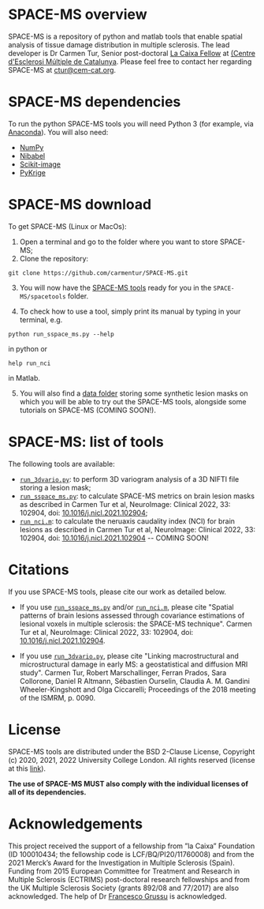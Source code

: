 # SPACE-MS overview 

SPACE-MS is a repository of python and matlab tools that enable spatial analysis of tissue damage distribution in multiple sclerosis. The lead developer is Dr Carmen Tur, Senior post-doctoral [La Caixa Fellow](https://becarios.fundacionlacaixa.org/en/carmen-tur-gomez-B005083) at [(Centre d'Esclerosi Múltiple de Catalunya](https://www.cem-cat.org). Please feel free to contact her regarding SPACE-MS at [<ctur@cem-cat.org>](mailto:ctur@cem-cat.org).

# SPACE-MS dependencies
To run the python SPACE-MS tools you will need Python 3 (for example, via [Anaconda](http://www.anaconda.com/distribution)). You will also need:
* [NumPy](http://numpy.org)
* [Nibabel](http://nipy.org/nibabel)
* [Scikit-image](https://scikit-image.org)
* [PyKrige](http://pypi.org/project/PyKrige)

# SPACE-MS download
To get SPACE-MS (Linux or MacOs):

1. Open a terminal and go to the folder where you want to store SPACE-MS;
2. Clone the repository:
```
git clone https://github.com/carmentur/SPACE-MS.git 
```
3. You will now have the [SPACE-MS tools](https://github.com/carmentur/SPACE-MS/tree/master/spacetools) ready for you in the `SPACE-MS/spacetools` folder. 

4. To check how to use a tool, simply print its manual by typing in your terminal, e.g.
```
python run_sspace_ms.py --help
```
in python or 
```
help run_nci
```
in Matlab. 

5. You will also find a [data folder](https://github.com/carmentur/SPACE-MS/tree/master/data) storing some synthetic lesion masks on which you will be able to try out the SPACE-MS tools, alongside some tutorials on SPACE-MS (COMING SOON!). 



# SPACE-MS: list of tools

The following tools are available:
* [`run_3dvario.py`](https://github.com/carmentur/SPACE-MS/blob/master/spacetools/run_3dvario.py): to perform 3D variogram analysis of a 3D NIFTI file storing a lesion mask;
* [`run_sspace_ms.py`](https://github.com/carmentur/SPACE-MS/blob/master/spacetools/run_sspace_ms.py): to calculate SPACE-MS metrics on brain lesion masks as described in Carmen Tur et al, NeuroImage: Clinical 2022, 33: 102904, doi: [10.1016/j.nicl.2021.102904](https://doi.org/10.1016/j.nicl.2021.102904);
* [`run_nci.m`](https://github.com/carmentur/SPACE-MS/blob/master/spacetools/run_nci.m): to calculate the neruaxis caudality index (NCI) for brain lesions as described in Carmen Tur et al, NeuroImage: Clinical 2022, 33: 102904, doi: [10.1016/j.nicl.2021.102904](https://doi.org/10.1016/j.nicl.2021.102904) -- COMING SOON!


# Citations
If you use SPACE-MS tools, please cite our work as detailed below.

* If you use [`run_sspace_ms.py`](https://github.com/carmentur/SPACE-MS/blob/master/spacetools/run_sspace_ms.py) and/or [`run_nci.m`](https://github.com/carmentur/SPACE-MS/blob/master/spacetools/run_nci.m), please cite "Spatial patterns of brain lesions assessed through covariance estimations of lesional voxels in multiple sclerosis: the SPACE-MS technique". Carmen Tur et al, NeuroImage: Clinical 2022, 33: 102904, doi: [10.1016/j.nicl.2021.102904](https://doi.org/10.1016/j.nicl.2021.102904).

* If you use [`run_3dvario.py`](https://github.com/carmentur/SPACE-MS/blob/master/spacetools/run_3dvario.py), please cite "Linking macrostructural and microstructural damage in early MS: a geostatistical and diffusion MRI study". Carmen Tur, Robert Marschallinger, Ferran Prados, Sara Collorone, Daniel R Altmann, Sébastien Ourselin, Claudia A. M. Gandini Wheeler-Kingshott and Olga Ciccarelli; Proceedings of the 2018 meeting of the ISMRM, p. 0090.


# License
SPACE-MS tools are distributed under the BSD 2-Clause License, Copyright (c) 2020, 2021, 2022 University College London. All rights reserved (license at this [link](https://github.com/carmentur/SPACE-MS/blob/master/LICENSE.txt)).

**The use of SPACE-MS MUST also comply with the individual licenses of all of its dependencies.**

# Acknowledgements
This project received the support of a fellowship from ”la Caixa” Foundation (ID 100010434; the fellowship code is LCF/BQ/PI20/11760008) and from the 2021 Merck’s Award for the Investigation in Multiple Sclerosis (Spain). Funding from 2015 European Committee for Treatment and Research in Multiple Sclerosis (ECTRIMS) post-doctoral research fellowships and from the UK Multiple Sclerosis Society (grants 892/08 and 77/2017) are also acknowledged. The help of Dr [Francesco Grussu](http://fragrussu.github.io) is acknowledged. 
